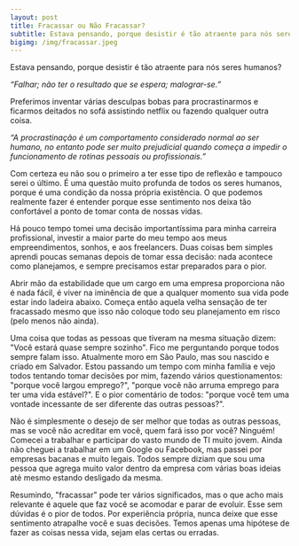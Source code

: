 ```yaml
---
layout: post
title: Fracassar ou Não Fracassar?
subtitle: Estava pensando, porque desistir é tão atraente para nós seres humanos?
bigimg: /img/fracassar.jpeg
---
```


Estava pensando, porque desistir é tão atraente para nós seres humanos?

*“Falhar; não ter o resultado que se espera; malograr-se.”*

Preferimos inventar várias desculpas bobas para procrastinarmos e ficarmos deitados no sofá assistindo netflix ou fazendo qualquer outra coisa.

*“A procrastinação é um comportamento considerado normal ao ser humano, no entanto pode ser muito prejudicial quando começa a impedir o funcionamento de rotinas pessoais ou profissionais.”*

Com certeza eu não sou o primeiro a ter esse tipo de reflexão e tampouco serei o último. É uma questão muito profunda de todos os seres humanos, porque é uma condição da nossa própria existência. O que podemos realmente fazer é entender porque esse sentimento nos deixa tão confortável a ponto de tomar conta de nossas vidas.

Há pouco tempo tomei uma decisão importantíssima para minha carreira profissional, investir a maior parte do meu tempo aos meus empreendimentos, sonhos, e aos freelancers. Duas coisas bem simples aprendi poucas semanas depois de tomar essa decisão: nada acontece como planejamos, e sempre precisamos estar preparados para o pior.

Abrir mão da estabilidade que um cargo em uma empresa proporciona não é nada fácil, é viver na iminência de que a qualquer momento sua vida pode estar indo ladeira abaixo. Começa então aquela velha sensação de ter fracassado mesmo que isso não coloque todo seu planejamento em risco (pelo menos não ainda).

Uma coisa que todas as pessoas que tiveram na mesma situação dizem: "Você estará quase sempre sozinho". Fico me perguntando porque todos sempre falam isso. Atualmente moro em São Paulo, mas sou nascido e criado em Salvador. Estou passando um tempo com minha família e vejo todos tentando tomar decisões por mim, fazendo vários questionamentos: "porque você largou emprego?", "porque você não arruma emprego para ter uma vida estável?". E o pior comentário de todos: "porque você tem uma vontade incessante de ser diferente das outras pessoas?".

Não é simplesmente o desejo de ser melhor que todas as outras pessoas, mas se você não acreditar em você, quem fará isso por você? Ninguém! Comecei a trabalhar e participar do vasto mundo de TI muito jovem. Ainda não cheguei a trabalhar em um Google ou Facebook, mas passei por empresas bacanas e muito legais. Todos sempre diziam que sou uma pessoa que agrega muito valor dentro da empresa com várias boas ideias até mesmo estando desligado da mesma.

Resumindo, "fracassar" pode ter vários significados, mas o que acho mais relevante é aquele que faz você se acomodar e parar de evoluir. Esse sem dúvidas é o pior de todos. Por experiência própria, nunca deixe que esse sentimento atrapalhe você e suas decisões. Temos apenas uma hipótese de fazer as coisas nessa vida, sejam elas certas ou erradas.
